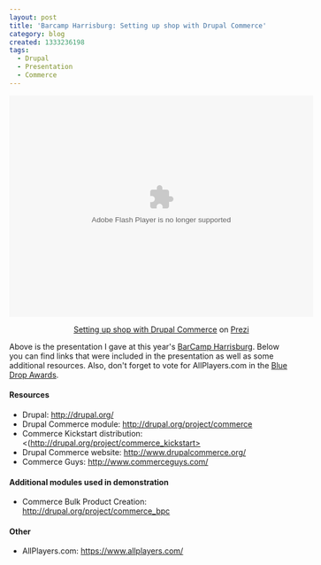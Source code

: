 ```yaml
---
layout: post
title: 'Barcamp Harrisburg: Setting up shop with Drupal Commerce'
category: blog
created: 1333236198
tags:
  - Drupal
  - Presentation
  - Commerce
---
```

<div class="prezi-player">
	<style media="screen" type="text/css">
.prezi-player { width: 550px; } .prezi-player-links { text-align: center; }	</style>
	<object classid="clsid:D27CDB6E-AE6D-11cf-96B8-444553540000" height="400" id="prezi_b0fostu_mlbe" name="prezi_b0fostu_mlbe" width="550"><param name="movie" value="http://prezi.com/bin/preziloader.swf"><param name="allowfullscreen" value="true"><param name="allowscriptaccess" value="always"><param name="bgcolor" value="#ffffff"><param name="flashvars" value="prezi_id=b0fostu_mlbe&amp;lock_to_path=1&amp;color=ffffff&amp;autoplay=no&amp;autohide_ctrls=0"><embed allowfullscreen="true" allowscriptaccess="always" bgcolor="#ffffff" flashvars="prezi_id=b0fostu_mlbe&amp;lock_to_path=1&amp;color=ffffff&amp;autoplay=no&amp;autohide_ctrls=0" height="400" id="preziEmbed_b0fostu_mlbe" name="preziEmbed_b0fostu_mlbe" src="http://prezi.com/bin/preziloader.swf" type="application/x-shockwave-flash" width="550"></object>
	<div class="prezi-player-links">
		<p><a href="http://prezi.com/b0fostu_mlbe/setting-up-shop-with-drupal-commerce/" title="Setting up shop with Drupal Commerce">Setting up shop with Drupal Commerce</a> on <a href="http://prezi.com">Prezi</a></p>
		<p><!--break--></p>
	</div>
</div>

<!--more-->

Above is the presentation I gave at this year's
[BarCamp Harrisburg](http://www.barcamphbg.org/). Below you can find links that
were included in the presentation as well as some additional resources. Also,
don't forget to vote for AllPlayers.com in the
[Blue Drop Awards](http://bluedropawards.org/best-social-website-built-with-drupal-nominees/allplayerscom).

#### Resources
* Drupal: <http://drupal.org/>
* Drupal Commerce module: <http://drupal.org/project/commerce>
*	Commerce Kickstart distribution: <(http://drupal.org/project/commerce_kickstart>
* Drupal Commerce website: <http://www.drupalcommerce.org/>
*	Commerce Guys: <http://www.commerceguys.com/>

#### Additional modules used in demonstration
*	Commerce Bulk Product Creation: <http://drupal.org/project/commerce_bpc>

#### Other
*	AllPlayers.com: <https://www.allplayers.com/>
